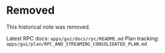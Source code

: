 # Removed

This historical note was removed.

Latest RPC docs: `apps/gui/docs/rpc/README.md`
Plan tracking: `apps/gui/plan/RPC_AND_STREAMING_CONSOLIDATED_PLAN.md`
